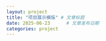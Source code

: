 ```yaml
---
layout: project         
title: "项目展示模版" # 文章标题
date: 2025-06-23      # 文章发布日期
categories: project      
---
```

